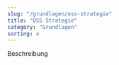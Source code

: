 ```yaml
---
slug: "/grundlagen/oss-strategie"
title: "OSS Strategie"
category: "Grundlagen"
sorting: 4
---
```


Beschreibung